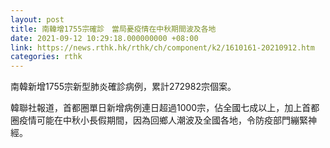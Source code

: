 ```yaml
---
layout: post
title: 南韓增1755宗確診　當局憂疫情在中秋期間波及各地
date: 2021-09-12 10:29:18.000000000 +08:00
link: https://news.rthk.hk/rthk/ch/component/k2/1610161-20210912.htm
categories: rthk
---
```


南韓新增1755宗新型肺炎確診病例，累計272982宗個案。

韓聯社報道，首都圈單日新增病例連日超過1000宗，佔全國七成以上，加上首都圈疫情可能在中秋小長假期間，因為回鄉人潮波及全國各地，令防疫部門繃緊神經。
